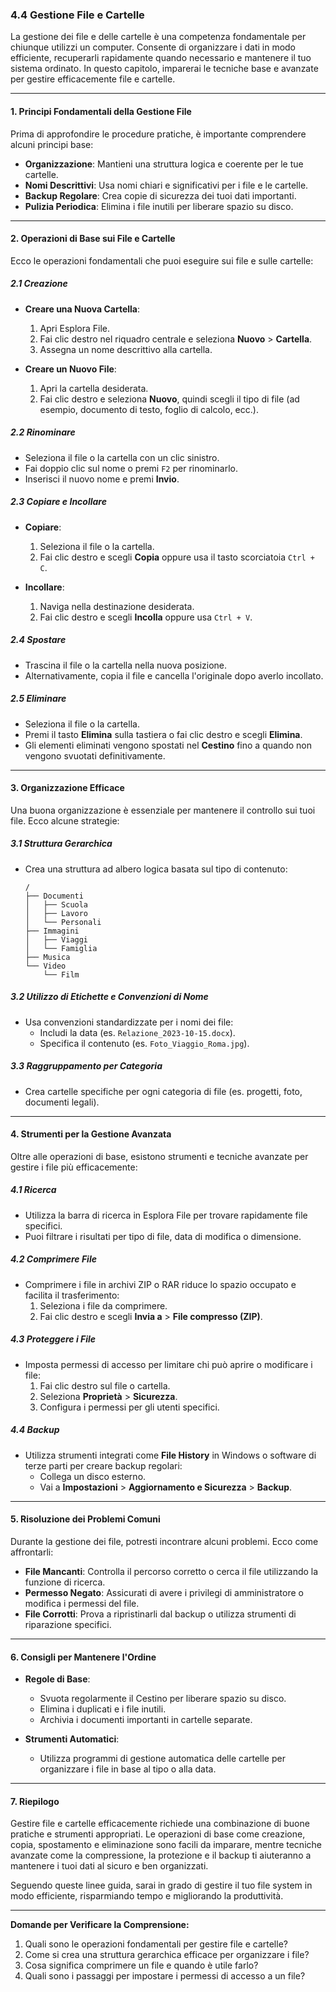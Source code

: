 ### **4.4 Gestione File e Cartelle**

La gestione dei file e delle cartelle è una competenza fondamentale per chiunque utilizzi un computer. Consente di organizzare i dati in modo efficiente, recuperarli rapidamente quando necessario e mantenere il tuo sistema ordinato. In questo capitolo, imparerai le tecniche base e avanzate per gestire efficacemente file e cartelle.

---

#### **1. Principi Fondamentali della Gestione File**

Prima di approfondire le procedure pratiche, è importante comprendere alcuni principi base:

- **Organizzazione**: Mantieni una struttura logica e coerente per le tue cartelle.
- **Nomi Descrittivi**: Usa nomi chiari e significativi per i file e le cartelle.
- **Backup Regolare**: Crea copie di sicurezza dei tuoi dati importanti.
- **Pulizia Periodica**: Elimina i file inutili per liberare spazio su disco.

---

#### **2. Operazioni di Base sui File e Cartelle**

Ecco le operazioni fondamentali che puoi eseguire sui file e sulle cartelle:

##### **2.1 Creazione**
- **Creare una Nuova Cartella**:
  1. Apri Esplora File.
  2. Fai clic destro nel riquadro centrale e seleziona **Nuovo** > **Cartella**.
  3. Assegna un nome descrittivo alla cartella.

- **Creare un Nuovo File**:
  1. Apri la cartella desiderata.
  2. Fai clic destro e seleziona **Nuovo**, quindi scegli il tipo di file (ad esempio, documento di testo, foglio di calcolo, ecc.).

##### **2.2 Rinominare**
- Seleziona il file o la cartella con un clic sinistro.
- Fai doppio clic sul nome o premi `F2` per rinominarlo.
- Inserisci il nuovo nome e premi **Invio**.

##### **2.3 Copiare e Incollare**
- **Copiare**:
  1. Seleziona il file o la cartella.
  2. Fai clic destro e scegli **Copia** oppure usa il tasto scorciatoia `Ctrl + C`.

- **Incollare**:
  1. Naviga nella destinazione desiderata.
  2. Fai clic destro e scegli **Incolla** oppure usa `Ctrl + V`.

##### **2.4 Spostare**
- Trascina il file o la cartella nella nuova posizione.
- Alternativamente, copia il file e cancella l'originale dopo averlo incollato.

##### **2.5 Eliminare**
- Seleziona il file o la cartella.
- Premi il tasto **Elimina** sulla tastiera o fai clic destro e scegli **Elimina**.
- Gli elementi eliminati vengono spostati nel **Cestino** fino a quando non vengono svuotati definitivamente.

---

#### **3. Organizzazione Efficace**

Una buona organizzazione è essenziale per mantenere il controllo sui tuoi file. Ecco alcune strategie:

##### **3.1 Struttura Gerarchica**
- Crea una struttura ad albero logica basata sul tipo di contenuto:
  ```
  /
  ├── Documenti
  │   ├── Scuola
  │   ├── Lavoro
  │   └── Personali
  ├── Immagini
  │   ├── Viaggi
  │   └── Famiglia
  ├── Musica
  └── Video
      └── Film
  ```

##### **3.2 Utilizzo di Etichette e Convenzioni di Nome**
- Usa convenzioni standardizzate per i nomi dei file:
  - Includi la data (es. `Relazione_2023-10-15.docx`).
  - Specifica il contenuto (es. `Foto_Viaggio_Roma.jpg`).

##### **3.3 Raggruppamento per Categoria**
- Crea cartelle specifiche per ogni categoria di file (es. progetti, foto, documenti legali).

---

#### **4. Strumenti per la Gestione Avanzata**

Oltre alle operazioni di base, esistono strumenti e tecniche avanzate per gestire i file più efficacemente:

##### **4.1 Ricerca**
- Utilizza la barra di ricerca in Esplora File per trovare rapidamente file specifici.
- Puoi filtrare i risultati per tipo di file, data di modifica o dimensione.

##### **4.2 Comprimere File**
- Comprimere i file in archivi ZIP o RAR riduce lo spazio occupato e facilita il trasferimento:
  1. Seleziona i file da comprimere.
  2. Fai clic destro e scegli **Invia a** > **File compresso (ZIP)**.

##### **4.3 Proteggere i File**
- Imposta permessi di accesso per limitare chi può aprire o modificare i file:
  1. Fai clic destro sul file o cartella.
  2. Seleziona **Proprietà** > **Sicurezza**.
  3. Configura i permessi per gli utenti specifici.

##### **4.4 Backup**
- Utilizza strumenti integrati come **File History** in Windows o software di terze parti per creare backup regolari:
  - Collega un disco esterno.
  - Vai a **Impostazioni** > **Aggiornamento e Sicurezza** > **Backup**.

---

#### **5. Risoluzione dei Problemi Comuni**

Durante la gestione dei file, potresti incontrare alcuni problemi. Ecco come affrontarli:

- **File Mancanti**: Controlla il percorso corretto o cerca il file utilizzando la funzione di ricerca.
- **Permesso Negato**: Assicurati di avere i privilegi di amministratore o modifica i permessi del file.
- **File Corrotti**: Prova a ripristinarli dal backup o utilizza strumenti di riparazione specifici.

---

#### **6. Consigli per Mantenere l'Ordine**

- **Regole di Base**:
  - Svuota regolarmente il Cestino per liberare spazio su disco.
  - Elimina i duplicati e i file inutili.
  - Archivia i documenti importanti in cartelle separate.

- **Strumenti Automatici**:
  - Utilizza programmi di gestione automatica delle cartelle per organizzare i file in base al tipo o alla data.

---

#### **7. Riepilogo**

Gestire file e cartelle efficacemente richiede una combinazione di buone pratiche e strumenti appropriati. Le operazioni di base come creazione, copia, spostamento e eliminazione sono facili da imparare, mentre tecniche avanzate come la compressione, la protezione e il backup ti aiuteranno a mantenere i tuoi dati al sicuro e ben organizzati.

Seguendo queste linee guida, sarai in grado di gestire il tuo file system in modo efficiente, risparmiando tempo e migliorando la produttività.

---

**Domande per Verificare la Comprensione:**
1. Quali sono le operazioni fondamentali per gestire file e cartelle?
2. Come si crea una struttura gerarchica efficace per organizzare i file?
3. Cosa significa comprimere un file e quando è utile farlo?
4. Quali sono i passaggi per impostare i permessi di accesso a un file?